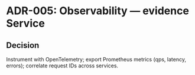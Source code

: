 # ADR-005: Observability — evidence Service
## Decision
Instrument with OpenTelemetry; export Prometheus metrics (qps, latency, errors); correlate request IDs across services.

